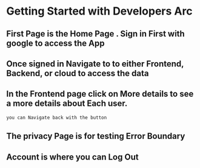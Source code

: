# Getting Started with Developers Arc

## First Page is the Home Page . Sign in First with google to access the App

## Once signed in Navigate to to either Frontend, Backend, or cloud  to access the data 

## In the Frontend page click on More details to see a more details about Each user.
`you can Navigate back with the button`

## The privacy Page is for testing Error Boundary
## Account is where you can Log Out